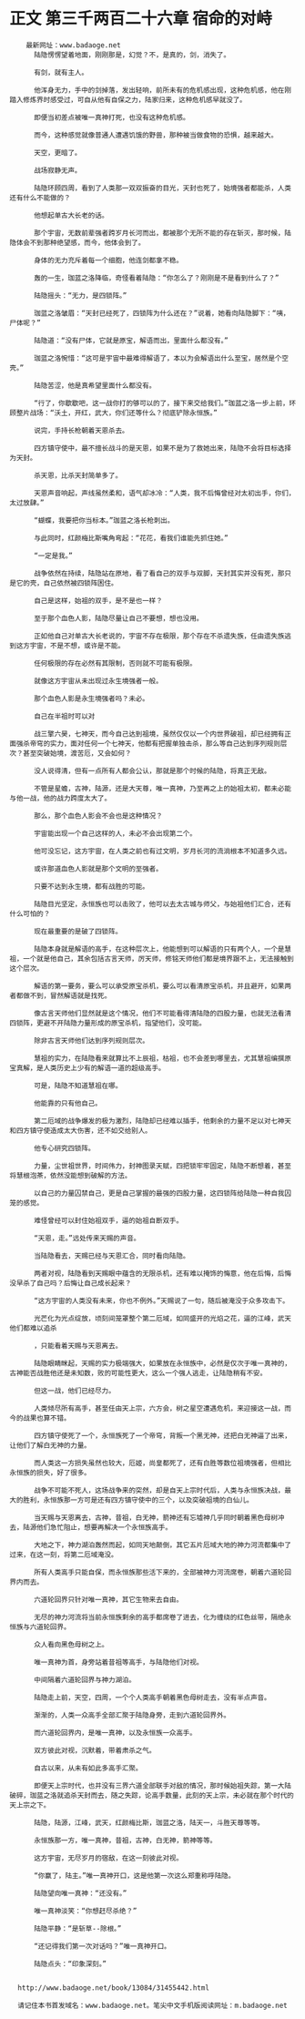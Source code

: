 # 正文 第三千两百二十六章 宿命的对峙
        最新网址：www.badaoge.net
          陆隐愣愣望着地面，刚刚那是，幻觉？不，是真的，剑，消失了。
      
          有剑，就有主人。
      
          他浑身无力，手中的剑掉落，发出轻响，前所未有的危机感出现，这种危机感，他在刚踏入修炼界时感受过，可自从他有自保之力，陆家归来，这种危机感早就没了。
      
          即便当初差点被唯一真神打死，也没有这种危机感。
      
          而今，这种感觉就像普通人遭遇饥饿的野兽，那种被当做食物的恐惧，越来越大。
      
          天空，更暗了。
      
          战场寂静无声。
      
          陆隐环顾四周，看到了人类那一双双振奋的目光，天封也死了，始境强者都能杀，人类还有什么不能做的？
      
          他想起单古大长老的话。
      
          那个宇宙，无数前辈强者跨岁月长河而出，都被那个无所不能的存在斩灭，那时候，陆隐体会不到那种绝望感，而今，他体会到了。
      
          身体的无力充斥着每一个细胞，他连剑都拿不稳。
      
          轰的一生，珈蓝之洛降临，奇怪看着陆隐：“你怎么了？刚刚是不是看到什么了？”
      
          陆隐摇头：“无力，是四锁阵。”
      
          珈蓝之洛皱眉：“天封已经死了，四锁阵为什么还在？”说着，她看向陆隐脚下：“咦，尸体呢？”
      
          陆隐道：“没有尸体，它就是原宝，解语而出，里面什么都没有。”
      
          珈蓝之洛惋惜：“这可是宇宙中最难得解语了，本以为会解语出什么至宝，居然是个空壳。”
      
          陆隐苦涩，他是真希望里面什么都没有。
      
          “行了，你歇歇吧，这一战你打的够可以的了，接下来交给我们。”珈蓝之洛一步上前，环顾整片战场：“沃土，开红，武大，你们还等什么？彻底铲除永恒族。”
      
          说完，手持长枪朝着天恩杀去。
      
          四方镇守使中，最不擅长战斗的是天恩，如果不是为了救她出来，陆隐不会将目标选择为天封。
      
          杀天恩，比杀天封简单多了。
      
          天恩声音响起，声线虽然柔和，语气却冰冷：“人类，我不后悔曾经对太初出手，你们，太过放肆。”
      
          “蝴蝶，我要把你当标本。”珈蓝之洛长枪刺出。
      
          与此同时，红颜梅比斯嘴角弯起：“花花，看我们谁能先抓住她。”
      
          “一定是我。”
      
          战争依然在持续，陆隐站在原地，看了看自己的双手与双脚，天封其实并没有死，那只是它的壳，自己依然被四锁阵困住。
      
          自己是这样，始祖的双手，是不是也一样？
      
          至于那个血色人影，陆隐尽量让自己不要想，想也没用。
      
          正如他自己对单古大长老说的，宇宙不存在极限，那个存在不杀遗失族，任由遗失族逃到这方宇宙，不是不想，或许是不能。
      
          任何极限的存在必然有其限制，否则就不可能有极限。
      
          就像这方宇宙从未出现过永生境强者一般。
      
          那个血色人影是永生境强者吗？未必。
      
          自己在半祖时可以对
      
          战三擎六昊，七神天，而今自己达到祖境，虽然仅仅以一个内世界破祖，却已经拥有正面强杀帝穹的实力，面对任何一个七神天，他都有把握单独击杀，那么等自己达到序列规则层次？甚至突破始境，渡苦厄，又会如何？
      
          没人说得清，但有一点所有人都会公认，那就是那个时候的陆隐，将真正无敌。
      
          不管是星蟾，古神，陆源，还是大天尊，唯一真神，乃至再之上的始祖太初，都未必能与他一战，他的战力跨度太大了。
      
          那么，那个血色人影会不会也是这种情况？
      
          宇宙能出现一个自己这样的人，未必不会出现第二个。
      
          他可没忘记，这方宇宙，在人类之前也有过文明，岁月长河的流淌根本不知道多久远。
      
          或许那道血色人影就是那个文明的至强者。
      
          只要不达到永生境，都有战胜的可能。
      
          陆隐目光坚定，永恒族也可以击败了，他可以去太古城与师父，与始祖他们汇合，还有什么可怕的？
      
          现在最重要的是破了四锁阵。
      
          陆隐本身就是解语的高手，在这种层次上，他能想到可以解语的只有两个人，一个是慧祖，一个就是他自己，其余包括古言天师，厉天师，修铭天师他们都是境界跟不上，无法接触到这个层次。
      
          解语的第一要务，要么可以承受原宝杀机，要么可以看清原宝杀机，并且避开，如果两者都做不到，冒然解语就是找死。
      
          像古言天师他们显然就是这个情况，他们不可能看得清陆隐的四股力量，也就无法看清四锁阵，更避不开陆隐力量形成的原宝杀机，指望他们，没可能。
      
          除非古言天师他们达到序列规则层次。
      
          慧祖的实力，在陆隐看来就算比不上辰祖，枯祖，也不会差到哪里去，尤其慧祖编撰原宝真解，是人类历史上少有的解语一道的超级高手。
      
          可是，陆隐不知道慧祖在哪。
      
          他能靠的只有他自己。
      
          第二厄域的战争爆发的极为激烈，陆隐却已经难以插手，他剩余的力量不足以对七神天和四方镇守使造成太大伤害，还不如交给别人。
      
          他专心研究四锁阵。
      
          力量，尘世祖世界，时间伟力，封神图录天赋，四把锁牢牢固定，陆隐不断想着，甚至将慧根泡茶，依然没能想到破解的方法。
      
          以自己的力量囚禁自己，更是自己掌握的最强的四股力量，这四锁阵给陆隐一种自我囚笼的感觉。
      
          难怪曾经可以封住始祖双手，逼的始祖自断双手。
      
          “天恩，走。”远处传来天赐的声音。
      
          当陆隐看去，天赐已经与天恩汇合，同时看向陆隐。
      
          两者对视，陆隐看到天赐眼中蕴含的无限杀机，还有难以掩饰的悔意，他在后悔，后悔没早杀了自己吗？后悔让自己成长起来？
      
          “这方宇宙的人类没有未来，你也不例外。”天赐说了一句，随后被淹没于众多攻击下。
      
          光芒化为光点绽放，顷刻间笼罩整个第二厄域，如同盛开的光焰之花，逼的江峰，武天他们都难以追杀
      
          ，只能看着天赐与天恩离去。
      
          陆隐眼睛眯起，天赐的实力极端强大，如果放在永恒族中，必然是仅次于唯一真神的，古神能否战胜他还是未知数，败的可能性更大，这么一个强人逃走，让陆隐稍有不安。
      
          但这一战，他们已经尽力。
      
          人类倾尽所有高手，甚至任由天上宗，六方会，树之星空遭遇危机，来迎接这一战，而今的战果也算不错。
      
          四方镇守使死了一个，永恒族死了一个帝穹，背叛一个黑无神，还把白无神逼了出来，让他们了解白无神的力量。
      
          而人类这一方损失虽然也较大，厄姬，尚皇都死了，还有白胜等数位祖境强者，但相比永恒族的损失，好了很多。
      
          战争不可能不死人，这场战争来的突然，却是自天上宗时代后，人类与永恒族决战，最大的胜利，永恒族那一方可是还有四方镇守使中的三个，以及突破祖境的白仙儿。
      
          当天赐与天恩离去，古神，昔祖，白无神，箭神还有忘墟神几乎同时朝着黑色母树冲去，陆源他们急忙阻止，想要再解决一个永恒族高手。
      
          大地之下，神力湖泊轰然而起，如同天地颠倒，其它五片厄域大地的神力河流都集中了过来，在这一刻，将第二厄域淹没。
      
          所有人类高手只能自保，而永恒族那些活下来的，全部被神力河流席卷，朝着六道轮回界内而去。
      
          六道轮回界只针对唯一真神，其它生物来去自由。
      
          无尽的神力河流将当前永恒族剩余的高手都席卷了进去，化为缠绕的红色丝带，隔绝永恒族与六道轮回界。
      
          众人看向黑色母树之上。
      
          唯一真神为首，身旁站着昔祖等高手，与陆隐他们对视。
      
          中间隔着六道轮回界与神力湖泊。
      
          陆隐走上前，天空，四周，一个个人类高手朝着黑色母树走去，没有半点声音。
      
          渐渐的，人类一众高手全部汇聚于陆隐身旁，走到六道轮回界外。
      
          而六道轮回界内，是唯一真神，以及永恒族一众高手。
      
          双方彼此对视，沉默着，带着肃杀之气。
      
          自古以来，从未有如此多高手汇聚。
      
          即便天上宗时代，也并没有三界六道全部联手对敌的情况，那时候始祖失踪，第一大陆破碎，珈蓝之洛就追杀天封而去，随之失踪，论高手数量，此刻的天上宗，未必就在那个时代的天上宗之下。
      
          陆隐，陆源，江峰，武天，红颜梅比斯，珈蓝之洛，陆天一，斗胜天尊等等。
      
          永恒族那一方，唯一真神，昔祖，古神，白无神，箭神等等。
      
          这方宇宙，无尽岁月的宿敌，在这一刻彼此对视。
      
          “你赢了，陆主。”唯一真神开口，这是他第一次这么郑重称呼陆隐。
      
          陆隐望向唯一真神：“还没有。”
      
          唯一真神淡笑：“你想赶尽杀绝？”
      
          陆隐平静：“是斩草--除根。”
      
          “还记得我们第一次对话吗？”唯一真神开口。
      
          陆隐点头：“印象深刻。”
      
      
      http://www.badaoge.net/book/13084/31455442.html
      
      请记住本书首发域名：www.badaoge.net。笔尖中文手机版阅读网址：m.badaoge.net